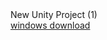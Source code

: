 <!DOCTYPE html>
<html lang="en-us">
  <head>
    <meta charset="utf-8">
    <meta http-equiv="Content-Type" content="text/html; charset=utf-8">
    <title>Unity WebGL Player | New Unity Project (1)</title>
    <link rel="shortcut icon" href="TemplateData/favicon.ico">
    <link rel="stylesheet" href="TemplateData/style.css">
    <script src="TemplateData/UnityProgress.js"></script>
    <script src="Build/UnityLoader.js"></script>
    <script>
      var unityInstance = UnityLoader.instantiate("unityContainer", "Build/WebGL Builds.json", {onProgress: UnityProgress});
    </script>
  </head>
  <body>
    <div class="webgl-content">
      <div id="unityContainer" style="width: 960px; height: 600px"></div>
      <div class="footer">
        <div class="webgl-logo"></div>
        <div class="fullscreen" onclick="unityInstance.SetFullscreen(1)"></div>
        <div class="title">New Unity Project (1)</div>
      </div>
    </div>
  </body>
  <a href=http://www.filedropper.com/newunityproject1_1>windows download</a>
</html>
